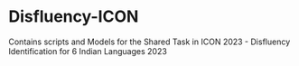 # Disfluency-ICON

Contains scripts and Models for the Shared Task in ICON 2023 - Disfluency Identification for 6 Indian Languages 2023
